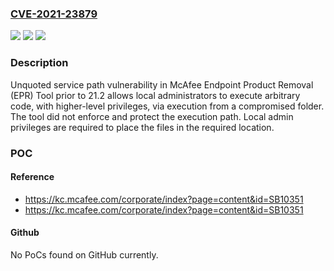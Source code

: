### [CVE-2021-23879](https://cve.mitre.org/cgi-bin/cvename.cgi?name=CVE-2021-23879)
![](https://img.shields.io/static/v1?label=Product&message=Endpoint%20Product%20Removal%20Tool&color=blue)
![](https://img.shields.io/static/v1?label=Version&message=21.x%3C%2021.2%20&color=brighgreen)
![](https://img.shields.io/static/v1?label=Vulnerability&message=CWE-428%3A%20Unquoted%20Search%20Path%20or%20Element&color=brighgreen)

### Description

Unquoted service path vulnerability in McAfee Endpoint Product Removal (EPR) Tool prior to 21.2 allows local administrators to execute arbitrary code, with higher-level privileges, via execution from a compromised folder. The tool did not enforce and protect the execution path. Local admin privileges are required to place the files in the required location.

### POC

#### Reference
- https://kc.mcafee.com/corporate/index?page=content&id=SB10351
- https://kc.mcafee.com/corporate/index?page=content&id=SB10351

#### Github
No PoCs found on GitHub currently.

